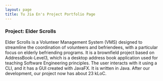 ```yaml
---
layout: page
title: Tu Jia En's Project Portfolio Page
---
```


### Project: Elder Scrolls

Elder Scrolls is a Volunteer Management System (VMS) designed to streamline the coordination of volunteers and befriendees, with a particular focus on elderly befriending programs. It is a brownfield project based on AddressBook-Level3, which is a desktop address book application used for teaching Software Engineering principles. The user interacts with it using a CLI, and it has a GUI created with JavaFX. It is written in Java. After our development, our project now has about 23 kLoC.
